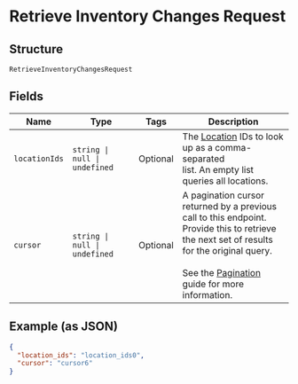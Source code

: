 
# Retrieve Inventory Changes Request

## Structure

`RetrieveInventoryChangesRequest`

## Fields

| Name | Type | Tags | Description |
|  --- | --- | --- | --- |
| `locationIds` | `string \| null \| undefined` | Optional | The [Location](entity:Location) IDs to look up as a comma-separated<br>list. An empty list queries all locations. |
| `cursor` | `string \| null \| undefined` | Optional | A pagination cursor returned by a previous call to this endpoint.<br>Provide this to retrieve the next set of results for the original query.<br><br>See the [Pagination](https://developer.squareup.com/docs/working-with-apis/pagination) guide for more information. |

## Example (as JSON)

```json
{
  "location_ids": "location_ids0",
  "cursor": "cursor6"
}
```

